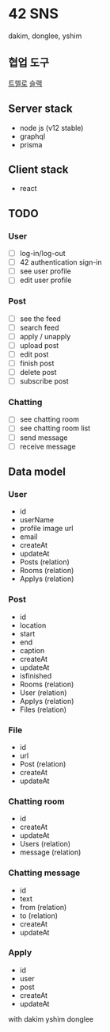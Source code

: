 # 42 SNS

dakim, donglee, yshim

## 협업 도구

[트렐로](https://trello.com/b/DFfWnGrR/42-sns)
[슬랙](https://42sns.slack.com)

## Server stack

- node js (v12 stable)
- graphql
- prisma

## Client stack

- react

## TODO

### User

- [ ] log-in/log-out
- [ ] 42 authentication sign-in
- [ ] see user profile
- [ ] edit user profile

### Post

- [ ] see the feed
- [ ] search feed
- [ ] apply / unapply
- [ ] upload post
- [ ] edit post
- [ ] finish post
- [ ] delete post
- [ ] subscribe post

### Chatting

- [ ] see chatting room
- [ ] see chatting room list
- [ ] send message
- [ ] receive message

## Data model

### User

- id
- userName
- profile image url
- email
- createAt
- updateAt
- Posts (relation)
- Rooms (relation)
- Applys (relation)

### Post

- id
- location
- start
- end
- caption
- createAt
- updateAt
- isfinished
- Rooms (relation)
- User (relation)
- Applys (relation)
- Files (relation)

### File

- id
- url
- Post (relation)
- createAt
- updateAt

### Chatting room

- id
- createAt
- updateAt
- Users (relation)
- message (relation)

### Chatting message

- id
- text
- from (relation)
- to (relation)
- createAt
- updateAt

### Apply

- id
- user
- post
- createAt
- updateAt

with dakim yshim donglee
